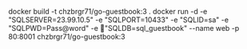 docker build -t chzbrgr71/go-guestbook:3 .
docker run -d -e "SQLSERVER=23.99.10.5" -e "SQLPORT=10433" -e "SQLID=sa" -e "SQLPWD=Pass@word" -e "SQLDB=sql_guestbook" --name web -p 80:8001 chzbrgr71/go-guestbook:3